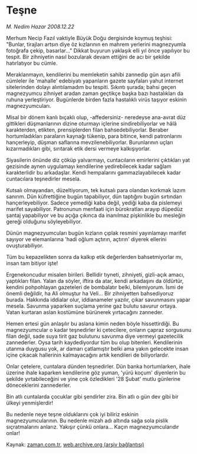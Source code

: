 # Teşne

*M. Nedim Hazar 2008.12.22*

<tr><td class="metin" colspan="2" style="padding-top: 20px; padding-left: 5px; padding-right: 10px;">Merhum Necip Fazıl vaktiyle Büyük Doğu dergisinde koymuş teşhisi: "Bunlar, tirajları artsın diye öz kızlarının en mahrem yerlerini magnezyumla fotoğrafa çekip, basarlar..." Dikkat buyurun yaklaşık elli yıl önce yapılıyor bu tespit. Bir zihniyetin nasıl bozularak devam ettiğini de acı bir şekilde hatırlatıyor bu cümle.</td></tr><tr><td class="metin" colspan="2" style="padding-top: 20px; padding-left: 5px; padding-right: 10px;"><p>Meraklanmayın, kendilerini bu memleketin sahibi zannedip gün aşırı afili cümleler ile 'mahalle' edebiyatı yapanların gazete sayfaları yahut internet sitelerinden dolayı alıntılamadım bu tespiti. Sıkıntı şurada; bahsi geçen magnezyumcu zihniyet aradan zaman geçtikçe başka bazı hastalıkları da ruhuna yerleştiriyor. Bugünlerde birden fazla hastalıklı virüs taşıyor eskinin magnezyumcuları. 
<p>Misal bir dönem kanlı bıçaklı olup, -affedersiniz- neredeyse ana-avrat düz gittikleri düşmanlarının dizine oturmayı içlerine sindirebiliyorlar ve hâlâ karakterden, etikten, prensiplerden filan bahsedebiliyorlar. Beraber hortumladıkları paraların kaynağı tükenip, para bitince, kendi patronlarını hançerleyip, düşman saflarına mevzilenebiliyorlar. Burunlarının uçları kızarmadıkları gibi, sırıtarak etik dersi vermeye kalkışıyorlar. 
<p>Siyasilerin önünde diz çöküp yalvarmayı, cuntacıların emirlerini çıktıkları yat gezisinde aynen uygulamayı kendilerine yedirebilecek kadar sağlam karakterlidir bu arkadaşlar. Kendi hempalarını gammazlayabilecek kadar cuntacılara teşnedirler mesela. 
<p>Kutsalı olmayandan, düzeltiyorum, tek kutsalı para olandan korkmak lazım sanırım. Dün küfrettiğine bugün tapabiliyor, dün taptığını bugün sırtından hançerleyebiliyor. Sadece yemediği kaba değil, yediği kaba da pislemeyi marifet sayabiliyor. Patronunun menfaati için bürokratları arayıp düpedüz şantaj yapabiliyor ve bu açığa çıkınca da inanılmaz pişkinlikle bu mesleğin gereği olduğunu söyleyebiliyor. 
<p>Dünün magnezyumcuları bugün kızların çıplak resmini yayınlamayı marifet sayıyor ve elemanlarına 'hadi oğlum açtırın, açtırın' diyerek ellerini ovuşturabiliyor. 
<p>Tüm bu kepazelikten sonra da kalkıp etik değerlerden bahsetmiyorlar mı, insan tam bitiyor işte!
<p>Ergenekoncudur misalen birileri. Bellidir tıyneti, zihniyeti, gizli-açık amacı, yaptıkları filan. Yalan da söyler, iftira da atar, kendi arkadaşını da öldürtür, kendini pohpohlayan gazeteleri de bombalatır belki, bilemiyorum. İsmi de önemli değildir, ha Ali olmuştur ha Veli... Bir zihniyetten bahsediyoruz burada. Hakkında iddialar olur, iddianameler yazılır, çıkar savunmasını yapar mesela. Savunma yaparken suçlama yerine gaz bulutu savurur ortaya. Vatan kurtaran aslan kostümüne bürünerek yırtacağını zanneder. 
<p>Hemen ertesi gün anlaşılır bu aslana kimin neden böyle hissettirdiği. Bu magnezyumcular o kadar teşnedirler ki çetecilere, onların çapraz sorgusunu filan değil, sade suya tirit gaz bulutunu savunma diye vermeyi gazetecilik zannederler. Oysa tarih kaydediyordur tüm bu olup bitenleri. Kendilerinin utanma duygusu yok, ar damarı çatlamıştır belki ama yakın gelecekte insan içine çıkacak hallerinin kalmayacağını artık kendileri de biliyorlardır. 
<p>Onlar çetelere, cuntalara dünden teşnedirler. Dün banka hortumlarken, ihale üzerine ihale kaparken kendilerine göz yuman, 'yürü koçum' diyenlerin bu şekilde yırtabileceğini ve yine çok özledikleri '28 Şubat' mutlu günlerine döneceklerini zannederler. 
<p>Bin atlı cuntalarda çocuklar gibi şendirler zira. Bin atlı o gün dev gibi bir ülkeyi yenmişlerdir!
<p>Bu nedenle neye teşne olduklarını çok iyi biliriz eskinin magnezyumcularının. Bu nedenle mizah adı altında sağa sola pislik sıçratmalarını anlarız. Yakışır çünkü onlara... Kaçın magnezyumcularıdır onlar!<br/></p></p></p></p></p></p></p></p></p></p></p></td></tr>

Kaynak: [zaman.com.tr](http://zaman.com.tr/yazar.do?yazino=772977), [web.archive.org (arşiv bağlantısı)](http://web.archive.org/web/20090222005753/http://zaman.com.tr:80/yazar.do?yazino=772977)
